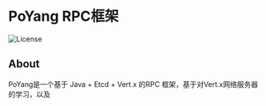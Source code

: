 # PoYang RPC框架

![License](https://img.shields.io/github/license/alibaba/dubbo.svg)

## About
PoYang是一个基于 Java + Etcd + Vert.x 的RPC 框架，基于对Vert.x网络服务器的学习，以及